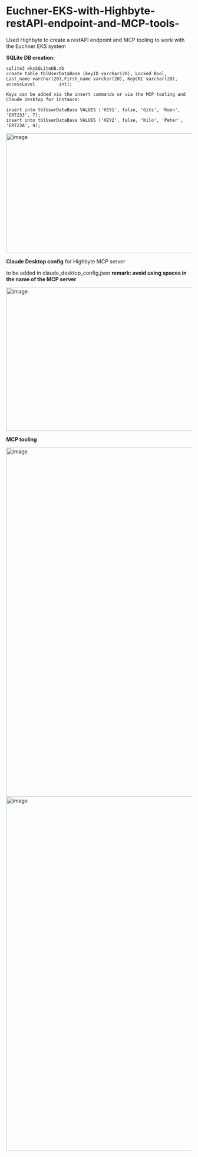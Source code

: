 # Euchner-EKS-with-Highbyte-restAPI-endpoint-and-MCP-tools-
Used Highbyte to create a restAPI endpoint and MCP tooling to work with the Euchner EKS system

**SQLite DB creation:**

    sqlite3 eksSQLiteDB.db
    create table tblUserDataBase (keyID varchar(20), Locked Bool, Last_name varchar(20),First_name varchar(20), KeyCRC varchar(20), accessLevel         int);

    Keys can be added via the insert commands or via the MCP tooling and Claude Desktop for instance:
    
    insert into tblUserDataBase VALUES ('KEY1', false, 'Gits', 'Koen', 'ERT233', 7);
    insert into tblUserDataBase VALUES ('KEY2', false, 'Kilo', 'Peter', 'ERT23A', 4);

<img width="644" height="324" alt="image" src="https://github.com/user-attachments/assets/8ff502a5-7283-4a51-9cb3-23a04a63155c" />


**Claude Desktop config** for Highbyte MCP server

to be added in claude_desktop_config.json
        **remark: avoid using spaces in the name of the MCP server**

<img width="653" height="388" alt="image" src="https://github.com/user-attachments/assets/d4fed2cf-cdb6-46d0-b71b-e65f26379185" />

        
**MCP tooling**


<img width="1149" height="944" alt="image" src="https://github.com/user-attachments/assets/d25a81bf-be7b-42e5-b322-687bc4eac291" />

<img width="1153" height="957" alt="image" src="https://github.com/user-attachments/assets/2494a2a8-a181-4c8f-bee8-c5738c383fe2" />
